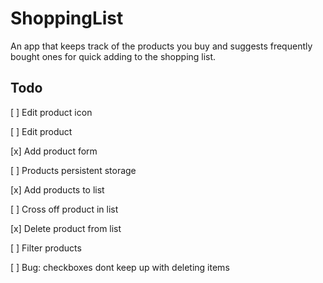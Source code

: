 # ShoppingList

An app that keeps track of the products you buy and suggests frequently bought ones for quick adding to the shopping list.

## Todo

[ ] Edit product icon

[ ] Edit product

[x] Add product form

[ ] Products persistent storage

[x] Add products to list

[ ] Cross off product in list

[x] Delete product from list

[ ] Filter products

[ ] Bug: checkboxes dont keep up with deleting items
